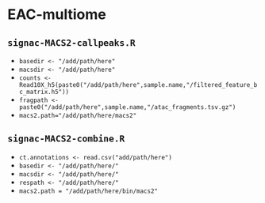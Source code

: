# EAC-multiome

## `signac-MACS2-callpeaks.R`
- `basedir <- "/add/path/here"`
- `macsdir <- "/add/path/here"`
- `counts <- Read10X_h5(paste0("/add/path/here",sample.name,"/filtered_feature_bc_matrix.h5"))`
- `fragpath <- paste0("/add/path/here",sample.name,"/atac_fragments.tsv.gz")`
- `macs2.path="/add/path/here/macs2"`

## `signac-MACS2-combine.R`
- `ct.annotations <- read.csv("add/path/here")`
- `basedir <- "/add/path/here/"`
- `macsdir <- "/add/path/here/"`
- `respath <- "/add/path/here/"`
- `macs2.path = "/add/path/here/bin/macs2"`
